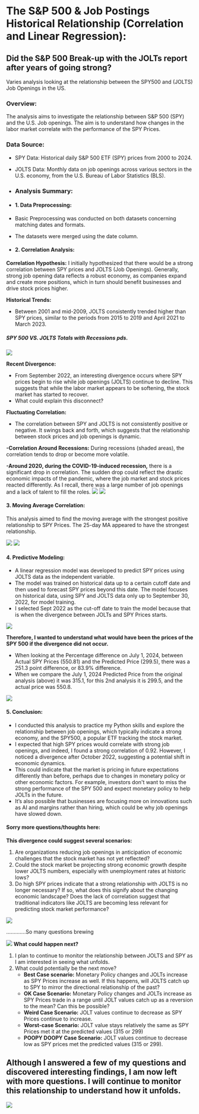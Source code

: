 # The S&P 500 & Job Postings Historical Relationship (Correlation and Linear Regression):
## Did the S&P 500 Break-up with the JOLTs report after years of going strong? 

Varies analysis looking at the relationship between the SPY500 and (JOLTS) Job Openings in the US. 

### Overview:
The analysis aims to investigate the relationship between S&P 500 (SPY) and the U.S. Job openings. The aim is to understand how changes in the labor market correlate with the performance of the SPY Prices. 

### Data Source:
- SPY Data: Historical daily S&P 500 ETF (SPY) prices from 2000 to 2024.
- JOLTS Data: Monthly data on job openings across various sectors in the U.S. economy, from the U.S. Bureau of Labor Statistics (BLS).

- ### Analysis Summary:
- #### 1. Data Preprocessing: 
- Basic Preprocessing was conducted on both datasets concerning matching dates and formats. 
- The datasets were merged using the date column.

- #### 2. Correlation Analysis:
**Correlation Hypothesis:** I initially hypothesized that there would be a strong correlation between SPY prices and JOLTS (Job Openings). Generally, strong job opening data reflects a robust economy, as companies expand and create more positions, which in turn should benefit businesses and drive stock prices higher. 

**Historical Trends:** 
- Between 2001 and mid-2009, JOLTS consistently trended higher than SPY prices, similar to the periods from 2015 to 2019 and April 2021 to March 2023.
##### SPY 500 VS. JOLTS Totals with Recessions pds. 
![](PNG_Actual_SPY_JOLTS_HIST.PLOT.png)

**Recent Divergence:** 
- From September 2022, an interesting divergence occurs where SPY prices begin to rise while job openings (JOLTS) continue to decline. This suggests that while the labor market appears to be softening, the stock market has started to recover. 
- What could explain this disconnect? 

**Fluctuating Correlation:** 
- The correlation between SPY and JOLTS is not consistently positive or negative. It swings back and forth, which suggests that the relationship between stock prices and job openings is dynamic. 

**-Correlation Around Recessions:** During recessions (shaded areas), the correlation tends to drop or become more volatile. 

**-Around 2020, during the COVID-19-induced recession,** there is a significant drop in correlation. The sudden drop could reflect the drastic economic impacts of the pandemic, where the job market and stock prices reacted differently. As I recall, there was a large number of job openings and a lack of talent to fill the roles.
![](ROLLINGCORRS_6MONTHS.PNG)
![](PNG_12M_RollingCorr_HIST_SPYJOLTS.png)

#### **3. Moving Average Correlation:**
This analysis aimed to find the moving average with the strongest positive relationship to SPY Prices. The 25-day MA appeared to have the strongest relationship. 

![](MovingAveCorrResults.PNG)
![](JOLTSReport_MAs_SPYPRICES_FedPivotEvent.PNG)

#### **4. Predictive Modeling:**

- A linear regression model was developed to predict SPY prices using JOLTS data as the independent variable.
- The model was trained on historical data up to a certain cutoff date and then used to forecast SPY prices beyond this date. The model focuses on historical data, using SPY and JOLTS data only up to September 30, 2022, for model training. 
- I selected Sept 2022 as the cut-off date to train the model because that is when the divergence between JOLTs and SPY Prices starts.
  
![](SPYPRICES_JOLTS_SPYPRICEPREDICTIONS_Analysis2.PNG)

**Therefore, I wanted to understand what would have been the prices of the SPY 500 if the divergence did not occur.**
- When looking at the Percentage difference on July 1, 2024, between Actual SPY Prices (550.81) and the Predicted Price (299.5), there was a 251.3 point difference, or 83.9% difference. 
- When we compare the July 1, 2024 Predicted Price from the original analysis (above) it was 315.1, for this 2nd analysis it is 299.5, and the actual price was 550.8.
  
![](SPY_ACTUAL_PRED_TABLE.PNG)

#### **5. Conclusion:** 
- I conducted this analysis to practice my Python skills and explore the relationship between job openings, which typically indicate a strong economy, and the SPY500, a popular ETF tracking the stock market. 
- I expected that high SPY prices would correlate with strong job openings, and indeed, I found a strong correlation of 0.92. However, I noticed a divergence after October 2022, suggesting a potential shift in economic dynamics. 
- This could indicate that the market is pricing in future expectations differently than before, perhaps due to changes in monetary policy or other economic factors. For example, investors don't want to miss the strong performance of the SPY 500 and expect monetary policy to help JOLTs in the future. 
- It’s also possible that businesses are focusing more on innovations such as AI and margins rather than hiring, which could be why job openings have slowed down.

#### **Sorry more questions/thoughts here:**
**This divergence could suggest several scenarios:**
1. Are organizations reducing job openings in anticipation of economic challenges that the stock market has not yet reflected?
2. Could the stock market be projecting strong economic growth despite lower JOLTS numbers, especially with unemployment rates at historic lows?
3. Do high SPY prices indicate that a strong relationship with JOLTS is no longer necessary? If so, what does this signify about the changing economic landscape? Does the lack of correlation suggest that traditional indicators like JOLTS are becoming less relevant for predicting stock market performance?

![](SPYJOLTSMEME.jpg)

.............So many questions brewing

![](Yousaidmeme.jpg)
**What could happen next?**
1. I plan to continue to monitor the relationship between JOLTS and SPY as I am interested in seeing what unfolds. 
2. What could potentially be the next move?
    - **Best Case scenario:** Monetary Policy changes and JOLTs increase as SPY Prices increase as well. If this happens, will JOLTS catch up to SPY to mirror the directional relationship of the past? 
    - **OK Case Scenario:** Monetary Policy changes and JOLTs increase as SPY Prices trade in a range until JOLT values catch up as a reversion to the mean? Can this be possible? 
    - **Weird Case Scenario:** JOLT values continue to decrease as SPY Prices continue to increase. 
    - **Worst-case Scenario:** JOLT value stays relatively the same as SPY Prices met it at the predicted values (315 or 299)
    - **POOPY DOOPY Case Scenario:** JOLT values continue to decrease low as SPY prices met the predicted values (315 or 299).
## Although I answered a few of my questions and discovered interesting findings, I am now left with more questions. I will continue to monitor this relationship to understand how it unfolds. 
![](MOREQUESTIONSMEME.jpg)
